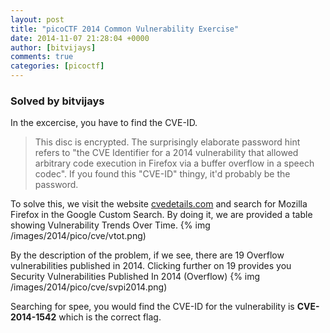 ```yaml
---
layout: post
title: "picoCTF 2014 Common Vulnerability Exercise"
date: 2014-11-07 21:28:04 +0000
author: [bitvijays]
comments: true
categories: [picoctf]
---
```


### Solved by bitvijays

In the excercise, you have to find the CVE-ID. 
>This disc is encrypted. The surprisingly elaborate password hint refers to "the CVE Identifier for a 2014 vulnerability that allowed arbitrary code execution in Firefox via a buffer overflow in a speech codec". If you found this "CVE-ID" thingy, it'd probably be the password.

To solve this, we visit the website <a href="http://www.cvedetails.com/">cvedetails.com</a> and search for Mozilla Firefox in the Google Custom Search. By doing it, we are provided a table showing Vulnerability Trends Over Time. 
{% img /images/2014/pico/cve/vtot.png)

By the description of the problem, if we see, there are 19 Overflow vulnerabilities published in 2014. Clicking further on 19 provides you Security Vulnerabilities Published In 2014 (Overflow)
{% img /images/2014/pico/cve/svpi2014.png)

Searching for spee, you would find the CVE-ID for the vulnerability is **CVE-2014-1542** which is the correct flag.
